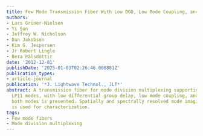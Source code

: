 ```yaml
---
title: Few Mode Transmission Fiber With Low DGD, Low Mode Coupling, and Low Loss
authors:
- Lars Grüner-Nielsen
- Yi Sun
- Jeffrey W. Nicholson
- Dan Jakobsen
- Kim G. Jespersen
- Jr Robert Lingle
- Bera Pálsdóttir
date: '2012-12-01'
publishDate: '2025-01-03T02:26:46.006881Z'
publication_types:
- article-journal
publication: '*J. Lightwave Technol., JLT*'
abstract: A transmission fiber for mode division multiplexing supporting LP01 and
  LP11 modes, with low differential group delay, low mode coupling, and low loss for
  both modes is presented. Spatially and spectrally resolved mode imaging (S2 imaging)
  is used for characterization.
tags:
- Few mode fibers
- Mode division multiplexing
---
```

